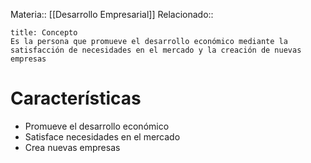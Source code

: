 Materia:: [[Desarrollo Empresarial]]
Relacionado:: 
```ad-info
title: Concepto 
Es la persona que promueve el desarrollo económico mediante la satisfacción de necesidades en el mercado y la creación de nuevas empresas
```
# Características
- Promueve el desarrollo económico 
- Satisface necesidades en el mercado 
- Crea nuevas empresas

